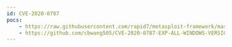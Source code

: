 ```yaml
---
id: CVE-2020-0787
pocs:
    - https://raw.githubusercontent.com/rapid7/metasploit-framework/master/modules/exploits/windows/local/cve_2020_0787_bits_arbitrary_file_move.rb
    - https://github.com/cbwang505/CVE-2020-0787-EXP-ALL-WINDOWS-VERSION
---
```

